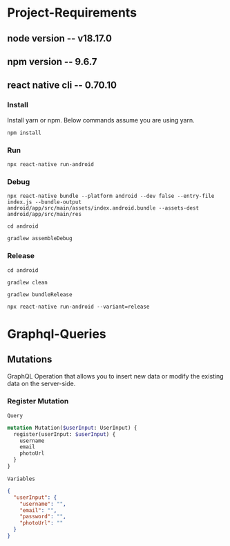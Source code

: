 # Project-Requirements
## node version -- v18.17.0
## npm version -- 9.6.7
## react native cli -- 0.70.10

### Install

Install yarn or npm. Below commands assume you are using yarn.

```
npm install
```

### Run

```
npx react-native run-android
```

### Debug

```
npx react-native bundle --platform android --dev false --entry-file index.js --bundle-output android/app/src/main/assets/index.android.bundle --assets-dest android/app/src/main/res
```
```
cd android
```
```
gradlew assembleDebug
```

### Release

```
cd android
```
```
gradlew clean 
```

```
gradlew bundleRelease 
```
```
npx react-native run-android --variant=release
```
# Graphql-Queries

## Mutations

GraphQL Operation that allows you to insert new data or modify the existing data on the server-side.

### Register Mutation

`Query`

```graphql
mutation Mutation($userInput: UserInput) {
  register(userInput: $userInput) {
    username
    email
    photoUrl
  }
}
```

 `Variables`

```json
{
  "userInput": {
    "username": "",
    "email": "",
    "password": "",
    "photoUrl": ""
  }
}
```